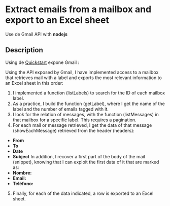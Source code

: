 # Extract emails from a mailbox and export to an Excel sheet
Use de Gmail API with **nodejs**

## Description
Using de [Quickstart](https://developers.google.com/gmail/api/quickstart/nodejs) expone Gmail :

Using the API exposed by Gmail, I have implemented access to a mailbox that retrieves mail with a label and exports the most relevant information to an Excel sheet in this order:
1. I implemented a function (listLabels) to search for the ID of each mailbox label.
2. As a practice, I build the function (getLabel), where I get the name of the label and the number of emails tagged with it.
3. I look for the relation of messages, with the function (listMessages) in that mailbox for a specific label. This requires a pagination.
4. For each mail or message retrieved, I get the data of that message (showEachMessage) retrieved from the header (headers):
- **From**
- **To**
- **Date**
- **Subject**
In addition, I recover a first part of the body of the mail (snippet), knowing that I can exploit the first data of it that are marked as:
- **Nombre:**
- **Email:**
- **Teléfono:**
5. Finally, for each of the data indicated, a row is exported to an Excel sheet.

